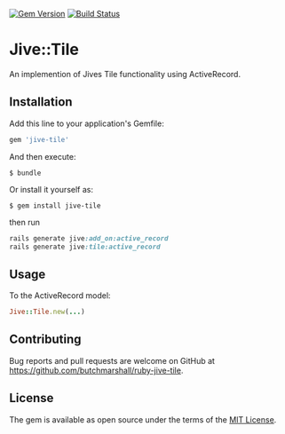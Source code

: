 [![Gem Version](https://badge.fury.io/rb/jive-tile.svg)](http://badge.fury.io/rb/jive-tile)
[![Build Status](https://travis-ci.org/butchmarshall/ruby-jive-tile.svg?branch=master)](https://travis-ci.org/butchmarshall/ruby-jive-tile)

# Jive::Tile

An implemention of Jives Tile functionality using ActiveRecord.

## Installation

Add this line to your application's Gemfile:

```ruby
gem 'jive-tile'
```

And then execute:

    $ bundle

Or install it yourself as:

    $ gem install jive-tile

then run

```ruby
rails generate jive:add_on:active_record
rails generate jive:tile:active_record
```

## Usage

To the ActiveRecord model:

```ruby
Jive::Tile.new(...)
```

## Contributing

Bug reports and pull requests are welcome on GitHub at https://github.com/butchmarshall/ruby-jive-tile.


## License

The gem is available as open source under the terms of the [MIT License](http://opensource.org/licenses/MIT).

